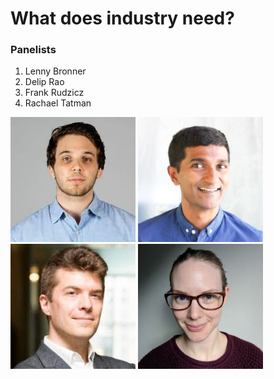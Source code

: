 # What does industry need?


### Panelists

1. Lenny Bronner
2. Delip Rao
3. Frank Rudzicz
4. Rachael Tatman


<img src="../img/lenny.jpeg" alt="Lenny" class="bg-primary" width="200px" height="200px"/> <img src="../img/delip.jpeg" alt="Delip" class="bg-primary" width="200px" height="200px"> <img src="../img/frank.jpeg" alt="Frank" class="bg-primary" width="200px" height="200px"/> <img src="../img/rachael.jpg" alt="Rachael" class="bg-primary" width="200px" height="200px"/>
